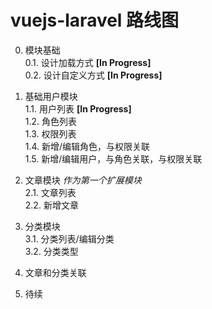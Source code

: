 # vuejs-laravel 路线图

0. 模块基础  
  0.1. 设计加载方式  **[In Progress]**  
  0.2. 设计自定义方式  **[In Progress]**  

1. 基础用户模块  
  1.1. 用户列表  **[In Progress]**  
  1.2. 角色列表  
  1.3. 权限列表  
  1.4. 新增/编辑角色，与权限关联  
  1.5. 新增/编辑用户，与角色关联，与权限关联
  
2. 文章模块 _作为第一个扩展模块_  
  2.1. 文章列表  
  2.2. 新增文章  
  
3. 分类模块  
  3.1. 分类列表/编辑分类  
  3.2. 分类类型  
  
4. 文章和分类关联  

5. 待续  
  
 
